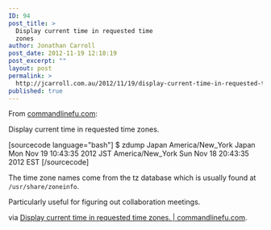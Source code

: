 ```yaml
---
ID: 94
post_title: >
  Display current time in requested time
  zones
author: Jonathan Carroll
post_date: 2012-11-19 12:18:19
post_excerpt: ""
layout: post
permalink: >
  http://jcarroll.com.au/2012/11/19/display-current-time-in-requested-time-zones/
published: true
---
```

From <a href="http://www.commandlinefu.com" target="_blank">commandlinefu.com</a>:

Display current time in requested time zones.<!--more-->

[sourcecode language="bash"]
$ zdump Japan America/New_York
Japan             Mon Nov 19 10:43:35 2012 JST
America/New_York  Sun Nov 18 20:43:35 2012 EST
[/sourcecode]

The time zone names come from the tz database which is usually found at <code>/usr/share/zoneinfo</code>.

Particularly useful for figuring out collaboration meetings.

via <a href="http://www.commandlinefu.com/commands/view/11537/display-current-time-in-requested-time-zones.">Display current time in requested time zones. | commandlinefu.com</a>.